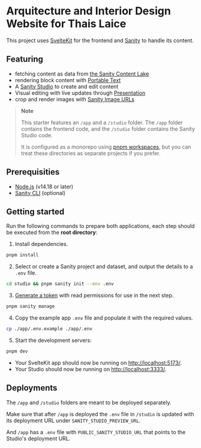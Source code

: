# Arquitecture and Interior Design Website for Thais Laice

This project uses [SvelteKit](https://kit.svelte.dev/) for the frontend and [Sanity](https://sanity.io/) to handle its content.

## Featuring

- fetching content as data from [the Sanity Content Lake](https://www.sanity.io/docs/datastore)
- rendering block content with [Portable Text](https://www.sanity.io/docs/presenting-block-text)
- A [Sanity Studio](https://www.sanity.io/docs/sanity-studio) to create and edit content
- Visual editing with live updates through [Presentation](https://www.sanity.io/docs/presentation)
- crop and render images with [Sanity Image URLs](https://www.sanity.io/docs/image-url)

> **Note**
>
> This starter features an `/app` and a `/studio` folder. The `/app` folder contains the frontend code, and the `/studio` folder contains the Sanity Studio code.
>
> It is configured as a monorepo using [pnpm workspaces](https://pnpm.io/workspaces), but you can treat these directories as separate projects if you prefer.

## Prerequisities

- [Node.js](https://nodejs.org/en/) (v14.18 or later)
- [Sanity CLI](https://www.sanity.io/docs/getting-started-with-sanity-cli) (optional)

## Getting started

Run the following commands to prepare both applications, each step should be executed from the **root directory**:

1. Install dependencies.

```sh
pnpm install
```

2. Select or create a Sanity project and dataset, and output the details to a `.env` file.

```sh
cd studio && pnpm sanity init --env .env
```

3. [Generate a token](https://www.sanity.io/docs/http-auth#4c21d7b829fe) with read permissions for use in the next step.

```sh
pnpm sanity manage
```

4. Copy the example app `.env` file and populate it with the required values.

```sh
cp ./app/.env.example ./app/.env
```

5.  Start the development servers:

```sh
pnpm dev
```

- Your SvelteKit app should now be running on [http://localhost:5173/](http://localhost:5173/).
- Your Studio should now be running on [http://localhost:3333/](http://localhost:3333/).

## Deployments

The `/app` and `/studio` folders are meant to be deployed separately.

Make sure that after `/app` is deployed the `.env` file in `/studio` is updated with its deployment URL under `SANITY_STUDIO_PREVIEW_URL`.

And `/app` has a `.env` file with `PUBLIC_SANITY_STUDIO_URL` that points to the Studio's deployment URL.
